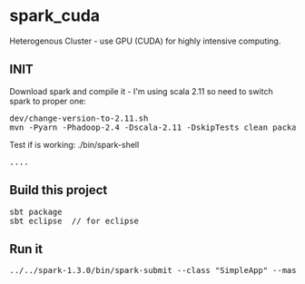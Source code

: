 # spark_cuda
Heterogenous Cluster - use GPU (CUDA) for highly intensive computing.


## INIT
Download spark and compile it - I'm using scala 2.11 so need to switch spark to proper one:
<pre>
dev/change-version-to-2.11.sh
mvn -Pyarn -Phadoop-2.4 -Dscala-2.11 -DskipTests clean package
</pre>
Test if is working:
./bin/spark-shell 
<pre>
....
</pre>

## Build this project
<pre>
sbt package
sbt eclipse  // for eclipse
</pre>


## Run it
<pre>
../../spark-1.3.0/bin/spark-submit --class "SimpleApp" --master local[4] target/scala-2.11/spark_cuda_2.11-1.0.0.jar
</pre>
